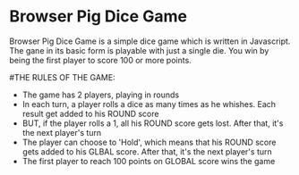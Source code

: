 # Browser Pig Dice Game
Browser Pig Dice Game is a simple dice game which is written in Javascript. The gane in its basic form is playable with just a single die. You win by being the first player to score 100 or more points.

#THE RULES OF THE GAME:
- The game has 2 players, playing in rounds
- In each turn, a player rolls a dice as many times as he whishes. Each result get added to his ROUND score
- BUT, if the player rolls a 1, all his ROUND score gets lost. After that, it's the next player's turn
- The player can choose to 'Hold', which means that his ROUND score gets added to his GLBAL score. After that, it's the next player's turn
- The first player to reach 100 points on GLOBAL score wins the game
